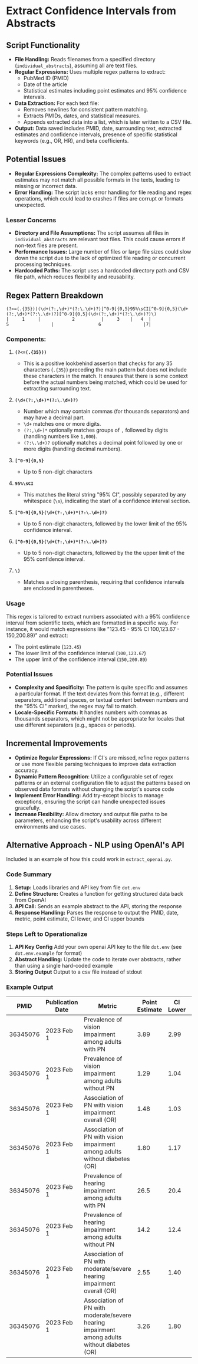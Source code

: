 # Extract Confidence Intervals from Abstracts

## Script Functionality
- **File Handling:** Reads filenames from a specified directory (`individual_abstracts`), assuming all are text files.
- **Regular Expressions:** Uses multiple regex patterns to extract:
  - PubMed ID (PMID)
  - Date of the article
  - Statistical estimates including point estimates and 95% confidence intervals.
- **Data Extraction:** For each text file:
  - Removes newlines for consistent pattern matching.
  - Extracts PMIDs, dates, and statistical measures.
  - Appends extracted data into a list, which is later written to a CSV file.
- **Output:** Data saved includes PMID, date, surrounding text, extracted estimates and confidence intervals, presence of specific statistical keywords (e.g., OR, HR), and beta coefficients.

## Potential Issues
- **Regular Expressions Complexity:** The complex patterns used to extract estimates may not match all possible formats in the texts, leading to missing or incorrect data.
- **Error Handling:** The script lacks error handling for file reading and regex operations, which could lead to crashes if files are corrupt or formats unexpected.

### Lesser Concerns
- **Directory and File Assumptions:** The script assumes all files in `individual_abstracts` are relevant text files. This could cause errors if non-text files are present.
- **Performance Issues:** Large number of files or large file sizes could slow down the script due to the lack of optimized file reading or concurrent processing techniques.
- **Hardcoded Paths:** The script uses a hardcoded directory path and CSV file path, which reduces flexibility and reusability.

## Regex Pattern Breakdown

```
(?<=(.{35}))(\d+(?:,\d+)*(?:\.\d+)?)[^0-9]{0,5}95%\sCI[^0-9]{0,5}(\d+(?:,\d+)*(?:\.\d+)?)[^0-9]{0,5}(\d+(?:,\d+)*(?:\.\d+)?)\)
|     1     |            2          |     3    |   4  |                 5                |                 6                |7|

```

### Components:
1. **`(?<=(.{35}))`**
   - This is a positive lookbehind assertion that checks for any 35 characters (`.{35}`) preceding the main pattern but does not include these characters in the match. It ensures that there is some context before the actual numbers being matched, which could be used for extracting surrounding text.

2. **`(\d+(?:,\d+)*(?:\.\d+)?)`**
   - Number which may contain commas (for thousands separators) and may have a decimal part.
   - `\d+` matches one or more digits.
   - `(?:,\d+)*` optionally matches groups of `,` followed by digits (handling numbers like `1,000`).
   - `(?:\.\d+)?` optionally matches a decimal point followed by one or more digits (handling decimal numbers).

3. **`[^0-9]{0,5}`**
   - Up to 5 non-digit characters

4. **`95%\sCI`**
   - This matches the literal string "95% CI", possibly separated by any whitespace (`\s`), indicating the start of a confidence interval section.

5. **`[^0-9]{0,5}(\d+(?:,\d+)*(?:\.\d+)?)`**
   - Up to 5 non-digit characters, followed by the lower limit of the 95% confidence interval.

6. **`[^0-9]{0,5}(\d+(?:,\d+)*(?:\.\d+)?)`**
   - Up to 5 non-digit characters, followed by the the upper limit of the 95% confidence interval.

7. **`\)`**
   - Matches a closing parenthesis, requiring that confidence intervals are enclosed in parentheses.

### Usage
This regex is tailored to extract numbers associated with a 95% confidence interval from scientific texts, which are formatted in a specific way. For instance, it would match expressions like "123.45 - 95% CI 100,123.67 - 150,200.89)" and extract:
- The point estimate (`123.45`)
- The lower limit of the confidence interval (`100,123.67`)
- The upper limit of the confidence interval (`150,200.89`)

### Potential Issues
- **Complexity and Specificity:** The pattern is quite specific and assumes a particular format. If the text deviates from this format (e.g., different separators, additional spaces, or textual content between numbers and the "95% CI" marker), the regex may fail to match.
- **Locale-Specific Formats:** It handles numbers with commas as thousands separators, which might not be appropriate for locales that use different separators (e.g., spaces or periods).


## Incremental Improvements
- **Optimize Regular Expressions:** If CI's are missed, refine regex patterns or use more flexible parsing techniques to improve data extraction accuracy.
- **Dynamic Pattern Recognition**: Utilize a configurable set of regex patterns or an external configuration file to adjust the patterns based on observed data formats without changing the script's source code
- **Implement Error Handling:** Add try-except blocks to manage exceptions, ensuring the script can handle unexpected issues gracefully.
- **Increase Flexibility:** Allow directory and output file paths to be parameters, enhancing the script's usability across different environments and use cases.

## Alternative Approach - NLP using OpenAI's API
Included is an example of how this could work in `extract_openai.py`.

### Code Summary
1. **Setup:** Loads libraries and API key from file `dot.env`
2. **Define Structure:** Creates a function for getting structured data back from OpenAI
3. **API Call:** Sends an example abstract to the API, storing the response
4. **Response Handling:** Parses the response to output the PMID, date, metric, point estimate, CI lower, and CI upper bounds

### Steps Left to Operationalize
1. **API Key Config** Add your own openai API key to the file `dot.env` (see `dot.env.example` for format)
2. **Abstract Handling:** Update the code to iterate over abstracts, rather than using a single hard-coded example
3. **Storing Output** Output to a csv file instead of stdout

### Example Output

| PMID     | Publication Date | Metric                                                                    | Point Estimate | CI Lower | CI Upper |
|----------|------------------|---------------------------------------------------------------------------|----------------|----------|----------|
| 36345076 | 2023 Feb 1       | Prevalence of vision impairment among adults with PN                      | 3.89           | 2.99     | 5.05     |
| 36345076 | 2023 Feb 1       | Prevalence of vision impairment among adults without PN                   | 1.29           | 1.04     | 1.60     |
| 36345076 | 2023 Feb 1       | Association of PN with vision impairment overall (OR)                     | 1.48           | 1.03     | 2.13     |
| 36345076 | 2023 Feb 1       | Association of PN with vision impairment among adults without diabetes (OR)| 1.80           | 1.17     | 2.77     |
| 36345076 | 2023 Feb 1       | Prevalence of hearing impairment among adults with PN                     | 26.5           | 20.4     | 33.7     |
| 36345076 | 2023 Feb 1       | Prevalence of hearing impairment among adults without PN                  | 14.2           | 12.4     | 16.3     |
| 36345076 | 2023 Feb 1       | Association of PN with moderate/severe hearing impairment overall (OR)    | 2.55           | 1.40     | 4.64     |
| 36345076 | 2023 Feb 1       | Association of PN with moderate/severe hearing impairment among adults without diabetes (OR) | 3.26   | 1.80     | 5.91     |

